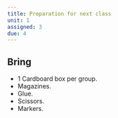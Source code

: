 ```yaml
---
title: Preparation for next class
unit: 1
assigned: 3
due: 4
---
```

Bring
-----

- 1 Cardboard box per group.
- Magazines.
- Glue.
- Scissors.
- Markers.
